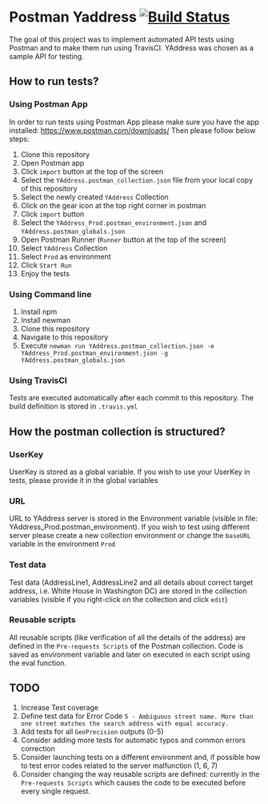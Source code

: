 # Postman Yaddress [![Build Status](https://travis-ci.com/bamanczak/postman-yaddress.svg?branch=master)](https://travis-ci.com/bamanczak/postman-yaddress)
The goal of this project was to implement automated API tests using Postman and to make them run using TravisCI. YAddress was chosen as a sample API for testing.

## How to run tests?

### Using Postman App
In order to run tests using Postman App please make sure you have the app installed: https://www.postman.com/downloads/
Then please follow below steps:
1. Clone this repository
1. Open Postman app
1. Click `import` button at the top of the screen
1. Select the `YAddress.postman_collection.json` file from your local copy of this repository
1. Select the newly created `YAddress` Collection
1. Click on the gear icon at the top right corner in postman
1. Click `import` button
1. Select the `YAddress_Prod.postman_environment.json` and `YAddress.postman_globals.json`
1. Open Postman Runner (`Runner` button at the top of the screen)
1. Select `YAddress` Collection
1. Select `Prod` as environment
1. Click `Start Run`
1. Enjoy the tests

### Using Command line
1. Install npm
1. Install newman
1. Clone this repository
1. Navigate to this repository
1. Execute `newman run YAddress.postman_collection.json -e YAddress_Prod.postman_environment.json -g YAddress.postman_globals.json`

### Using TravisCI
Tests are executed automatically after each commit to this repository. The build definition is stored in `.travis.yml`

## How the postman collection is structured?
### UserKey
UserKey is stored as a global variable. If you wish to use your UserKey in tests, please provide it in the global variables

### URL
URL to YAddress server is stored in the Environment variable (visible in file: YAddress_Prod.postman_environment). If you wish to test using different server please create a new collection environment or change the `baseURL` variable in the environment `Prod`

### Test data
Test data (AddressLine1, AddressLine2 and all details about correct target address, i.e. White House in Washington DC) are stored in the collection variables (visible if you right-click on the collection and click `edit`)

### Reusable scripts
All reusable scripts (like verification of all the details of the address) are defined in the `Pre-requests Scripts` of the Postman collection. Code is saved as environment variable and later on executed in each script using the eval function.

## TODO
1. Increase Test coverage
  1. Define test data for Error Code `5 - Ambiguous street name. More than one street matches the search address with equal accuracy.`
  1. Add tests for all `GeoPrecision` outputs (0-5)
  1. Consider adding more tests for automatic typos and common errors correction
  1. Consider launching tests on a different environment and, if possible how to test error codes related to the server malfunction (1, 6, 7)
1. Consider changing the way reusable scripts are defined: currently in the `Pre-requests Scripts` which causes the code to be executed before every single request.
